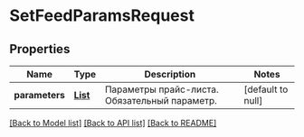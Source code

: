 # SetFeedParamsRequest
## Properties

| Name | Type | Description | Notes |
|------------ | ------------- | ------------- | -------------|
| **parameters** | [**List**](FeedParameterDTO.md) | Параметры прайс-листа.  Обязательный параметр.  | [default to null] |

[[Back to Model list]](../README.md#documentation-for-models) [[Back to API list]](../README.md#documentation-for-api-endpoints) [[Back to README]](../README.md)

